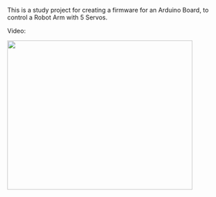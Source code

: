This is a study project for creating a firmware for an Arduino Board, to control a Robot Arm with 5 Servos.

Video:

<a href='http://www.youtube.com/watch?feature=player_embedded&v=fSa2P8VBcws' target='_blank'><img src='http://img.youtube.com/vi/fSa2P8VBcws/0.jpg' width='425' height=344 /></a>